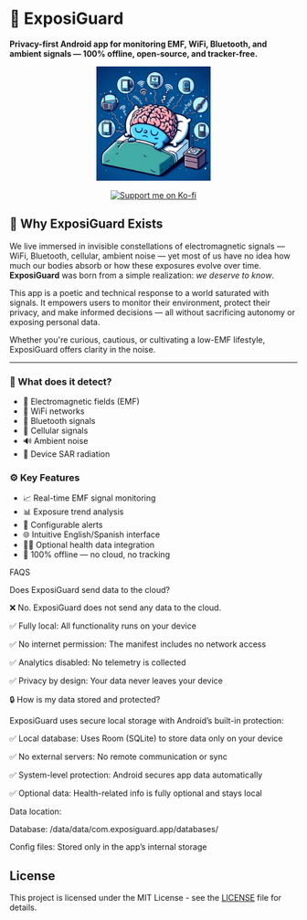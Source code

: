 # 📡 ExposiGuard

**Privacy-first Android app for monitoring EMF, WiFi, Bluetooth, and ambient signals — 100% offline, open-source, and tracker-free.**

<p align="center">
<img 
  src="img/waves.png" 
  alt="Brain" 
  width="200px" 
  allign="center"
/>
</p>
<div align="center">
  <a href="https://ko-fi.com/artherion">
    <img src="https://ko-fi.com/img/githubbutton_sm.svg" alt="Support me on Ko-fi">
  </a>
</div>

## 🌌 Why ExposiGuard Exists

We live immersed in invisible constellations of electromagnetic signals — WiFi, Bluetooth, cellular, ambient noise — yet most of us have no idea how much our bodies absorb or how these exposures evolve over time. **ExposiGuard** was born from a simple realization: *we deserve to know*.

This app is a poetic and technical response to a world saturated with signals. It empowers users to monitor their environment, protect their privacy, and make informed decisions — all without sacrificing autonomy or exposing personal data.

Whether you're curious, cautious, or cultivating a low-EMF lifestyle, ExposiGuard offers clarity in the noise.

---



### 📡 What does it detect?

- 🧲 Electromagnetic fields (EMF)
- 📶 WiFi networks
- 🔵 Bluetooth signals
- 📱 Cellular signals
- 🔊 Ambient noise
- 📱 Device SAR radiation

### ⚙️ Key Features

- 📈 Real-time EMF signal monitoring
- 📊 Exposure trend analysis
- 🚨 Configurable alerts
- 🌐 Intuitive English/Spanish interface
- 🧑‍⚕️ Optional health data integration
- 🔐 100% offline — no cloud, no tracking

 


FAQS

Does ExposiGuard send data to the cloud?

❌ No. ExposiGuard does not send any data to the cloud.

✅ Fully local: All functionality runs on your device

✅ No internet permission: The manifest includes no network access

✅ Analytics disabled: No telemetry is collected

✅ Privacy by design: Your data never leaves your device

🔒 How is my data stored and protected?

ExposiGuard uses secure local storage with Android’s built-in protection:

✅ Local database: Uses Room (SQLite) to store data only on your device

✅ No external servers: No remote communication or sync

✅ System-level protection: Android secures app data automatically

✅ Optional data: Health-related info is fully optional and stays local

Data location:

Database: /data/data/com.exposiguard.app/databases/

Config files: Stored only in the app’s internal storage


## License

This project is licensed under the MIT License - see the [LICENSE](LICENSE) file for details.



